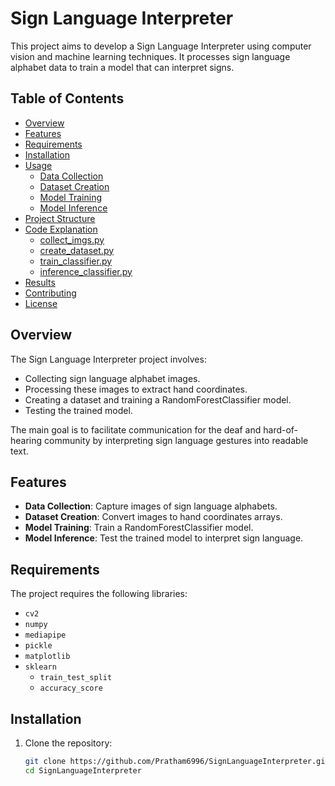 # Sign Language Interpreter

This project aims to develop a Sign Language Interpreter using computer vision and machine learning techniques. It processes sign language alphabet data to train a model that can interpret signs.

## Table of Contents

- [Overview](#overview)
- [Features](#features)
- [Requirements](#requirements)
- [Installation](#installation)
- [Usage](#usage)
  - [Data Collection](#data-collection)
  - [Dataset Creation](#dataset-creation)
  - [Model Training](#model-training)
  - [Model Inference](#model-inference)
- [Project Structure](#project-structure)
- [Code Explanation](#code-explanation)
  - [collect_imgs.py](#collect_imgspy)
  - [create_dataset.py](#create_datasetpy)
  - [train_classifier.py](#train_classifierpy)
  - [inference_classifier.py](#inference_classifierpy)
- [Results](#results)
- [Contributing](#contributing)
- [License](#license)

## Overview

The Sign Language Interpreter project involves:
- Collecting sign language alphabet images.
- Processing these images to extract hand coordinates.
- Creating a dataset and training a RandomForestClassifier model.
- Testing the trained model.

The main goal is to facilitate communication for the deaf and hard-of-hearing community by interpreting sign language gestures into readable text.

## Features

- **Data Collection**: Capture images of sign language alphabets.
- **Dataset Creation**: Convert images to hand coordinates arrays.
- **Model Training**: Train a RandomForestClassifier model.
- **Model Inference**: Test the trained model to interpret sign language.

## Requirements

The project requires the following libraries:
- `cv2`
- `numpy`
- `mediapipe`
- `pickle`
- `matplotlib`
- `sklearn`
  - `train_test_split`
  - `accuracy_score`

## Installation

1. Clone the repository:
   ```sh
   git clone https://github.com/Pratham6996/SignLanguageInterpreter.git
   cd SignLanguageInterpreter
